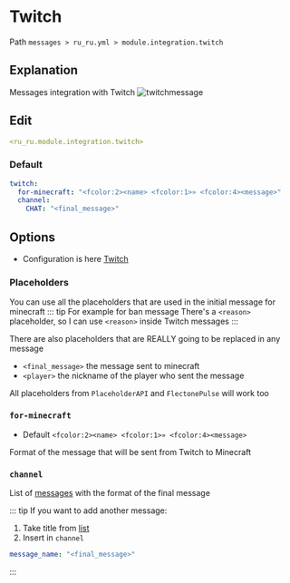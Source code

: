 # Twitch
Path `messages > ru_ru.yml > module.integration.twitch`

## Explanation
Messages integration with Twitch
![twitchmessage](/twitchmessage.png)

## Edit
```yaml
<ru_ru.module.integration.twitch>
```

### Default
```yaml
twitch:
  for-minecraft: "<fcolor:2><name> <fcolor:1>» <fcolor:4><message>"
  channel:
    CHAT: "<final_message>"
```

## Options

- Configuration is here [Twitch](/en/config/module/integration/twitch/)

### Placeholders

You can use all the placeholders that are used in the initial message for minecraft
::: tip For example for ban message
There's a `<reason>` placeholder, so I can use `<reason>` inside Twitch messages
:::

There are also placeholders that are REALLY going to be replaced in any message
- `<final_message>` the message sent to minecraft
- `<player>` the nickname of the player who sent the message

All placeholders from `PlaceholderAPI` and `FlectonePulse` will work too

### `for-minecraft`
- Default `<fcolor:2><name> <fcolor:1>» <fcolor:4><message>`

Format of the message that will be sent from Twitch to Minecraft

### `channel`

List of [messages](#message-types) with the format of the final message

::: tip If you want to add another message:
1. Take title from [list](#message-types)
2. Insert in `channel`
```yaml
message_name: "<final_message>"
```
:::

<!--@include: @/en/parts/messagetag.md-->

